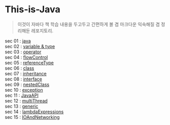 # This-is-Java
> 이것이 자바다 책 학습 내용을 두고두고 간편하게 볼 겸 마크다운 익숙해질 겸 정리해둔 레포지토리.

sec 01 : [java](https://github.com/bluewhale507/this-is-Java/blob/main/sec01_java/java.md)  
sec 02 : [variable & type](https://github.com/bluewhale507/this-is-Java/blob/main/sec02_primitiveType/primitiveType.md)  
sec 03 : [operator](https://github.com/bluewhale507/this-is-Java/blob/main/sec03_operator/oprator.md)  
sec 04 : [flowControl](https://github.com/bluewhale507/this-is-Java/blob/main/sec04_flowControl/flowControl.md)  
sec 05 : [referenceType](https://github.com/bluewhale507/this-is-Java/blob/main/sec05_referenceType/referenceType.md)  
sec 06 : [class](https://github.com/bluewhale507/this-is-Java/blob/main/sec06_class/class.md)  
sec 07 : [inheritance](https://github.com/bluewhale507/this-is-Java/blob/main/sec07_inheritance/inheritance.md)  
sec 08 : [interface](https://github.com/bluewhale507/this-is-Java/blob/main/sec08_interface/interface.md)  
sec 09 : [nestedClass](https://github.com/bluewhale507/this-is-Java/blob/main/sec09_nested_ClassAndInterface/nestedClass.md)  
sec 10 : [exception](https://github.com/bluewhale507/this-is-Java/blob/main/sec10_exception/exception.md)  
sec 11 : [JavaAPI](https://github.com/bluewhale507/this-is-Java/blob/main/sec11_basicAPI/basicAPI.md)   
sec 12 : [multiThread](./)  
sec 13 : [generic](https://github.com/bluewhale507/this-is-Java/blob/main/sec13_generic/generic.md)  
sec 14 : [lambdaExpressions](https://github.com/bluewhale507/this-is-Java/blob/main/sec14_lambdaExpressions/lambdaExpressions.md)  
sec 15 : [IOAndNetworking](https://github.com/bluewhale507/this-is-Java/blob/main/sec15_IOAndNetworking/IOAndNetworking.md)  
